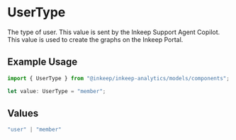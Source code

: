 # UserType

The type of user. This value is sent by the Inkeep Support Agent Copilot. This value is used to create the graphs on the Inkeep Portal.

## Example Usage

```typescript
import { UserType } from "@inkeep/inkeep-analytics/models/components";

let value: UserType = "member";
```

## Values

```typescript
"user" | "member"
```